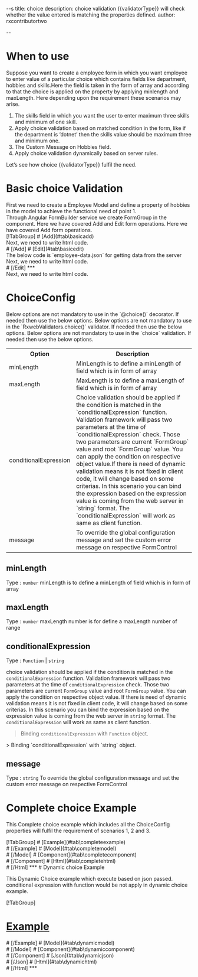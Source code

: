--s
title: choice 
description: choice validation  {{validatorType}}  will check whether the value entered is matching the properties defined.
author: rxcontributortwo

--

# When to use
Suppose you want to create a employee form in which you want employee to enter value of a particular choice which contains fields like department, hobbies and skills.Here the field is taken in the form of array and according to that the choice is applied on the property by applying minlength and maxLength. Here depending upon the requirement these scenarios may arise.

<ol class='showHideElement'>
    <li>The skills field in which you want the user to enter maximum three skills and minimum of one skill.</li>
    <li>Apply choice validation based on matched condition in the form, like if the department  is ‘dotnet’ then the skills value should be maximum three and minimum one.</li>
    <li>The Custom Message on Hobbies field.</li>
    <data-scope scope="['decorator','validator']">
    <li>Apply choice validation dynamically based on server rules.</li>
    </data-scope>
</ol>

Let’s see how choice  {{validatorType}}  fulfil the need.

# Basic choice Validation
<data-scope scope="['decorator','template-driven']">
First we need to create a Employee Model and define a property of hobbies in the model to achieve the functional need of point 1.
<div component="app-code" class='showHideElement' key="choice-add-model"></div> 
</data-scope>
Through Angular FormBuilder service we create FormGroup in the component.
<data-scope scope="['decorator']">
Here we have covered Add and Edit form operations. 
</data-scope>

<data-scope scope="['validator','template-driven']">
Here we have covered Add form operations. 
</data-scope>

<data-scope scope="['decorator']">
<div component="app-tabs" key="basic-operations"></div>
[!TabGroup]
# [Add](#tab\basicadd)
<div component="app-code" class='showHideElement' key="choice-add-component"></div> 
Next, we need to write html code.
<div component="app-code" class='showHideElement' key="choice-add-html"></div> 
<div component="app-example-runner" ref-component="app-choice-add"></div>
# [/Add]
# [Edit](#tab\basicedit)
<div component="app-code" class='showHideElement' key="choice-edit-component"></div> 
The below code is `employee-data.json` for getting data from the server
<div component="app-code" class='showHideElement' key="choice-edit-json"></div>  
Next, we need to write html code.
<div component="app-code" class='showHideElement' key="choice-edit-html"></div> 
<div component="app-example-runner" ref-component="app-choice-edit"></div>
# [/Edit]
***
</data-scope>

<data-scope scope="['validator','template-driven']">
<div component="app-code" class='showHideElement' key="choice-add-component"></div> 
Next, we need to write html code.
<div component="app-code" class='showHideElement' key="choice-add-html"></div> 
<div component="app-example-runner" ref-component="app-choice-add"></div>
</data-scope>

# ChoiceConfig
<data-scope scope="['decorator']">
Below options are not mandatory to use in the `@choice()` decorator. If needed then use the below options.
</data-scope>
<data-scope scope="['validator']">
Below options are not mandatory to use in the `RxwebValidators.choice()` validator. If needed then use the below options.
</data-scope>
<data-scope scope="['template-driven']">
Below options are not mandatory to use in the `choice` validation. If needed then use the below options.
</data-scope>

<table class="table table-bordered table-striped showHideElement">
<tr><th>Option</th><th>Description</th></tr>
<tr><td><a (click)='scrollTo("#minLength")' title="#minLength">minLength</a></td><td>MinLength  is to define a minLength of field which is in form of array</td></tr>
<tr><td><a (click)='scrollTo("#maxLength")' title="#maxLength">maxLength</a></td><td>MaxLength  is to define a maxLength of field which is in form of array</td></tr>
<tr><td><a  (click)='scrollTo("#conditionalExpression")' title="conditionalExpression">conditionalExpression</a></td><td>Choice validation should be applied if the condition is matched in the `conditionalExpression` function. Validation framework will pass two parameters at the time of `conditionalExpression` check. Those two parameters are current `FormGroup` value and root `FormGroup` value. You can apply the condition on respective object value.If there is need of dynamic validation means it is not fixed in client code, it will change based on some criterias. In this scenario you can bind the expression based on the expression value is coming from the web server in `string` format. The `conditionalExpression` will work as same as client function.</td></tr>
<tr><td><a  (click)='scrollTo("#message")' title="message">message</a></td><td>To override the global configuration message and set the custom error message on respective FormControl</td></tr>
</table>

## minLength 
Type :  `number` 
minLength  is to define a minLength of field which is in form of array

<div component="app-code" class='showHideElement' key="choice-minLengthExample-model"></div> 
<div component="app-example-runner" ref-component="app-choice-minLength" title="choice {{validatorType}} with minLength" key="minLength"></div>

## maxLength 
Type :  `number` 
maxLength number is for define a maxLength number of range

<div component="app-code" class='showHideElement' key="choice-maxLengthExample-model"></div> 
<div component="app-example-runner" ref-component="app-choice-maxLength" title="choice {{validatorType}} with maxLength" key="maxLength"></div>

## conditionalExpression 
Type :  `Function`  |  `string` 

choice validation should be applied if the condition is matched in the `conditionalExpression` function. Validation framework will pass two parameters at the time of `conditionalExpression` check. Those two parameters are current `FormGroup` value and root `FormGroup` value. You can apply the condition on respective object value.
If there is need of dynamic validation means it is not fixed in client code, it will change based on some criterias. In this scenario you can bind the expression based on the expression value is coming from the web server in `string` format. The `conditionalExpression` will work as same as client function.

> Binding `conditionalExpression` with `Function` object. 
<div component="app-code" class='showHideElement' key="choice-conditionalExpressionExampleFunction-model"></div> 
> Binding `conditionalExpression` with `string` object. 
<div component="app-code" class='showHideElement' key="choice-conditionalExpressionExampleString-model"></div> 

<div component="app-example-runner" ref-component="app-choice-conditionalExpression" title="choice {{validatorType}} with conditionalExpression" key="conditionalExpression"></div>

## message
Type :  `string` 
To override the global configuration message and set the custom error message on respective FormControl

<div component="app-code" class='showHideElement' key="choice-messageExample-model"></div> 
<div component="app-example-runner" ref-component="app-choice-message" title="choice {{validatorType}} with message" key="message"></div>

# Complete choice Example

This Complete choice example which includes all the ChoiceConfig properties will fulfil the requirement of scenarios 1, 2 and 3.

<div component="app-tabs" key="complete"></div>
[!TabGroup]
# [Example](#tab\completeexample)
<div component="app-example-runner" ref-component="app-choice-complete"></div>
# [/Example]
<data-scope scope="['decorator','template-driven']">
# [Model](#tab\completemodel)
<div component="app-code" class='showHideElement' key="choice-complete-model"></div> 
# [/Model]
</data-scope>
# [Component](#tab\completecomponent)
<div component="app-code" class='showHideElement' key="choice-complete-component"></div> 
# [/Component]
# [Html](#tab\completehtml)
<div component="app-code" class='showHideElement' key="choice-complete-html"></div> 
# [/Html]
***

<data-scope scope="['decorator','validator']">
# Dynamic choice Example

This Dynamic Choice example which execute based on json passed. conditional expression with function would be not apply in dynamic choice example. 

<div component="app-tabs" key="dynamic"></div>

[!TabGroup]
# [Example](#tab\dynamicexample)
<div component="app-example-runner" ref-component="app-choice-dynamic"></div>
# [/Example]
<data-scope scope="['decorator']">
# [Model](#tab\dynamicmodel)
<div component="app-code" class='showHideElement' key="choice-dynamic-model"></div>
# [/Model]
</data-scope>
# [Component](#tab\dynamiccomponent)
<div component="app-code" class='showHideElement' key="choice-dynamic-component"></div>
# [/Component]
# [Json](#tab\dynamicjson)
<div component="app-code" class='showHideElement' key="choice-dynamic-json"></div>
# [/Json]
# [Html](#tab\dynamichtml)
<div component="app-code" class='showHideElement' key="choice-dynamic-html"></div> 
# [/Html]
***
</data-scope>
